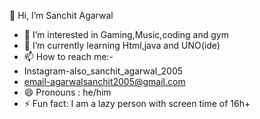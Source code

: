 👋 Hi, I’m Sanchit Agarwal
- 👀 I’m interested in Gaming,Music,coding and gym
- 🌱 I’m currently learning Html,java and UNO(ide)
- 📫 How to reach me:-
- Instagram-also_sanchit_agarwal_2005
- email-agarwalsanchit2005@gmail.com
- 😄 Pronouns : he/him
- ⚡ Fun fact: I am a lazy person with screen time of 16h+

<!---
SanchitAg2005/SanchitAg2005 is a ✨ special ✨ repository because its `README.md` (this file) appears on your GitHub profile.
You can click the Preview link to take a look at your changes.
--->
